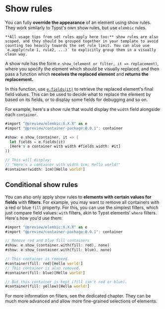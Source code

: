 # Show rules

You can fully **override the appearance** of an element using show rules. They work similarly to Typst's own show rules, but use `elembic` rules.

```admonish tip
**All usage tips from set rules apply here too:** show rules are also scoped, and they should be grouped together in your template to avoid counting too heavily towards the set rule limit. You can also use `e.apply(rule 1, rule2, ...)` to explicitly group them in a visually clean way.
```

A show rule has the form `e.show_(element or filter, it => replacement)`, where you specify the element which should be visually replaced, and then pass a function which **receives the replaced element** and **returns the replacement.**

In this function, use [`e.fields(it)`](../../misc/reference/data.md#efields) to retrieve the replaced element's final field values. This can be used to decide what to replace the element by based on its fields, or to display some fields for debugging and so on.

For example, here's a show rule that would display the `width` field alongside each `container`.

```rs
#import "@preview/elembic:X.X.X" as e
#import "@preview/container-package:0.0.1": container

#show: e.show_(container, it => {
  let fields = e.fields(it)
  [Here's a container with width #fields.width: #it]
})

// This will display:
// "Here's a container with width 1cm: Hello world!"
#container(width: 1cm)[Hello world!]
```

## Conditional show rules

You can also only apply show rules to **elements with certain values for fields** with **filters**. For example, you may want to remove all containers with a red or blue `fill` property. For this, you can use the simplest filters, which just compare field values: `with` filters, akin to Typst elements' `where` filters. Here's how you'd use them:

```rs
#import "@preview/elembic:X.X.X" as e
#import "@preview/container-package:0.0.1": container

// Remove red and blue fill containers
#show: e.show_(container.with(fill: red), none)
#show: e.show_(container.with(fill: blue), none)

// This container is removed.
#container(fill: red)[Hello world!]
// This container is also removed.
#container(fill: blue)[Hello world!]

// But this container is kept (fill isn't red or blue).
#container(fill: yellow)[Hello world!]
```

For more information on filters, see the dedicated chapter. They can be much more advanced and allow more fine-grained selections of elements.
